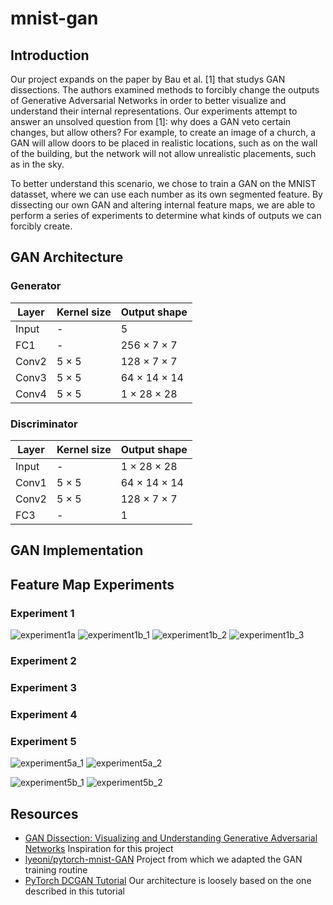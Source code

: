 # mnist-gan

## Introduction

Our project expands on the paper by Bau et al. [1] that studys GAN dissections. The authors examined methods to forcibly change the outputs of Generative Adversarial Networks in order to better visualize and understand their internal representations. Our experiments attempt to answer an unsolved question from [1]: why does a GAN veto certain changes, but allow others? For example, to create an image of a church, a GAN will allow doors to be placed in realistic locations, such as on the wall of the building, but the network will not allow unrealistic placements, such as in the sky. 

To better understand this scenario, we chose to train a GAN on the MNIST datasset, where we can use each number as its own segmented feature. By dissecting our own GAN and altering internal feature maps, we are able to perform a series of experiments to determine what kinds of outputs we can forcibly create.

## GAN Architecture

### Generator

| Layer | Kernel size | Output shape |
| --- | --- | --- |
| Input | - | 5 |
| FC1 | - | 256 &times; 7 &times; 7 |
| Conv2 | 5 &times; 5 | 128 &times; 7 &times; 7 |
| Conv3 | 5 &times; 5 | 64 &times; 14 &times; 14 |
| Conv4 | 5 &times; 5 | 1 &times; 28 &times; 28 |

### Discriminator

| Layer | Kernel size | Output shape |
| --- | --- | --- |
| Input | - | 1 &times; 28 &times; 28 |
| Conv1 | 5 &times; 5 | 64 &times; 14 &times; 14 |
| Conv2 | 5 &times; 5 | 128 &times; 7 &times; 7 |
| FC3 | - | 1 |

## GAN Implementation

## Feature Map Experiments

### Experiment 1

![experiment1a](https://github.com/binhanle/mnist-gan/blob/main/results/experiment1a.png?raw=true)
![experiment1b_1](https://github.com/binhanle/mnist-gan/blob/main/results/experiment1b_1.png?raw=true)
![experiment1b_2](https://github.com/binhanle/mnist-gan/blob/main/results/experiment1b_2.png?raw=true)
![experiment1b_3](https://github.com/binhanle/mnist-gan/blob/main/results/experiment1b_3.png?raw=true)

### Experiment 2

### Experiment 3

### Experiment 4

### Experiment 5
![experiment5a_1](https://github.com/binhanle/mnist-gan/blob/main/results/experiment5a_1.png?raw=true)
![experiment5a_2](https://github.com/binhanle/mnist-gan/blob/main/results/experiment5a_2.png?raw=true)

![experiment5b_1](https://github.com/binhanle/mnist-gan/blob/main/results/experiment5b_1.png?raw=true)
![experiment5b_2](https://github.com/binhanle/mnist-gan/blob/main/results/experiment5b_2.png?raw=true)

## Resources
- [GAN Dissection: Visualizing and Understanding Generative Adversarial Networks](https://arxiv.org/abs/1811.10597) Inspiration for this project
- [lyeoni/pytorch-mnist-GAN](https://github.com/lyeoni/pytorch-mnist-GAN) Project from which we adapted the GAN training routine
- [PyTorch DCGAN Tutorial](https://pytorch.org/tutorials/beginner/dcgan_faces_tutorial.html) Our architecture is loosely based on the one described in this tutorial

